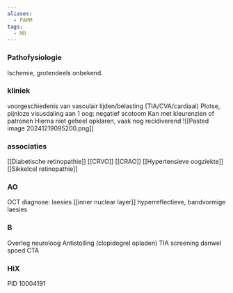 ```yaml
---
aliases:
  - PAMM
tags:
  - MR
---
```


### Pathofysiologie
Ischemie, grotendeels onbekend.
### kliniek
voorgeschiedenis van vasculair lijden/belasting (TIA/CVA/cardiaal)
Plotse, pijnloze visusdaling aan 1 oog: negatief scotoom
Kan met kleurenzien of patronen
Hierna niet geheel opklaren, vaak nog recidiverend
![[Pasted image 20241219095200.png]]
### associaties
[[Diabetische retinopathie]]
[[CRVO]]
[[CRAO]]
[[Hypertensieve oogziekte]]
[[Sikkelcel retinopathie]]
### AO
OCT diagnose: laesies [[inner nuclear layer]] hyperreflectieve, bandvormige laesies
### B
Overleg neuroloog
Antistolling (clopidogrel opladen)
TIA screening
danwel spoed CTA

### HiX
PID 10004191